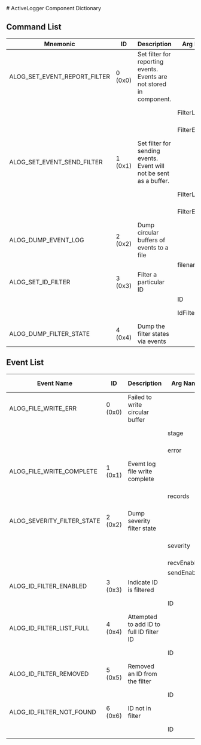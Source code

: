 <title>ActiveLogger Component Dictionary</title>
# ActiveLogger Component Dictionary


## Command List

|Mnemonic|ID|Description|Arg Name|Arg Type|Comment
|---|---|---|---|---|---|
|ALOG_SET_EVENT_REPORT_FILTER|0 (0x0)|Set filter for reporting events. Events are not stored in component.| | |
| | | |FilterLevel|InputFilterLevel|Filter level|
| | | |FilterEnable|InputFilterEnabled|Filter state|
|ALOG_SET_EVENT_SEND_FILTER|1 (0x1)|Set filter for sending events. Event will not be sent as a buffer.| | |
| | | |FilterLevel|SendFilterLevel|Filter level|
| | | |FilterEnable|SendFilterEnabled|Severity filter state|
|ALOG_DUMP_EVENT_LOG|2 (0x2)|Dump circular buffers of events to a file| | |
| | | |filename|Fw::CmdStringArg||
|ALOG_SET_ID_FILTER|3 (0x3)|Filter a particular ID| | |
| | | |ID|U32||
| | | |IdFilterEnable|IdFilterEnabled|ID filter state|
|ALOG_DUMP_FILTER_STATE|4 (0x4)|Dump the filter states via events| | |


## Event List

|Event Name|ID|Description|Arg Name|Arg Type|Arg Size|Description
|---|---|---|---|---|---|---|
|ALOG_FILE_WRITE_ERR|0 (0x0)|Failed to write circular buffer| | | | |
| | | |stage|LogWriteError||The write stage|
| | | |error|I32||The error code|
|ALOG_FILE_WRITE_COMPLETE|1 (0x1)|Evemt log file write complete| | | | |
| | | |records|U32||number of records written|
|ALOG_SEVERITY_FILTER_STATE|2 (0x2)|Dump severity filter state| | | | |
| | | |severity|EventFilterState||The severity level|
| | | |recvEnabled|bool|||
| | | |sendEnabled|bool|||
|ALOG_ID_FILTER_ENABLED|3 (0x3)|Indicate ID is filtered| | | | |
| | | |ID|U32||The ID filtered|
|ALOG_ID_FILTER_LIST_FULL|4 (0x4)|Attempted to add ID to full ID filter ID| | | | |
| | | |ID|U32||The ID filtered|
|ALOG_ID_FILTER_REMOVED|5 (0x5)|Removed an ID from the filter| | | | |
| | | |ID|U32||The ID removed|
|ALOG_ID_FILTER_NOT_FOUND|6 (0x6)|ID not in filter| | | | |
| | | |ID|U32||The ID removed|

